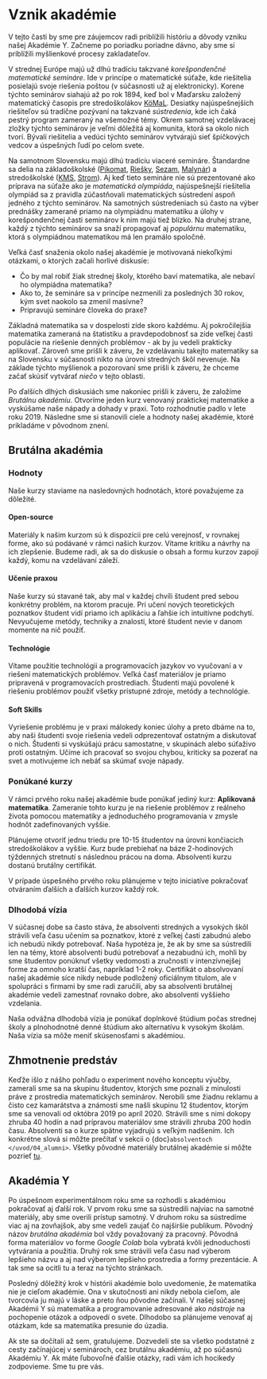 # Vznik akadémie

V tejto časti by sme pre záujemcov radi priblížili históriu a dôvody vzniku našej Akadémie Y. Začneme po poriadku poriadne dávno, aby sme si priblížili myšlienkové procesy zakladateľov.

V strednej Európe majú už dlhú tradíciu takzvané *korešpondenčné matematické semináre*. Ide v princípe o matematické súťaže, kde riešitelia posielajú svoje riešenia poštou (v súčasnosti už aj elektronicky). Korene týchto seminárov siahajú až po rok 1894, keď bol v Maďarsku založený matematický časopis pre stredoškolákov [KöMaL](https://www.komal.hu/info/bemutatkozas.e.shtml). Desiatky najúspešnejších riešiteľov sú tradične pozývaní na takzvané *sústredenia*, kde ich čaká pestrý program zameraný na všemožné témy. Okrem samotnej vzdelávacej zložky týchto seminárov je veľmi dôležitá aj komunita, ktorá sa okolo nich tvorí. Bývalí riešitelia a vedúci týchto seminárov vytvárajú sieť špičkových vedcov a úspešných ľudí po celom svete.

Na samotnom Slovensku majú dlhú tradíciu viaceré semináre. Štandardne sa delia na základoškolské ([Pikomat](https://www.pikomat.sk/), [Riešky](https://riesky.sk/novinky/), [Sezam](https://www.sezam.sk/), [Malynár](https://malynar.strom.sk/)) a stredoškolské ([KMS](https://kms.sk/), [Strom](https://seminar.strom.sk)). Aj keď tieto semináre nie sú prezentované ako príprava na súťaže ako je *matematická olympiáda*, najúspešnejší riešitelia olympiád sa z pravidla zúčastňovali matematických sústredení aspoň jedného z týchto seminárov. Na samotných sústredeniach sú často na výber prednášky zamerané priamo na olympiádnu matematiku a úlohy v korešpondenčnej časti seminárov k nim majú tiež blízko. Na druhej strane, každý z týchto seminárov sa snaží propagovať aj *populárnu* matematiku, ktorá s olympiádnou matematikou má len pramálo spoločné.

Veľká časť snaženia okolo našej akadémie je motivovaná niekoľkými otázkami, o ktorých začali horlivé diskusie: 
- Čo by mal robiť žiak strednej školy, ktorého baví matematika, ale nebaví ho olympiádna matematika?
- Ako to, že semináre sa v princípe nezmenili za posledných 30 rokov, kým svet naokolo sa zmenil masívne?
- Pripravujú semináre človeka do praxe?

Základná matematika sa v dospelosti zíde skoro každému. Aj pokročilejšia matematika zameraná na štatistiku a pravdepodobnosť sa zíde veľkej časti populácie na riešenie denných problémov - ak by ju vedeli prakticky aplikovať. Zároveň sme prišli k záveru, že vzdelávaniu takejto matematiky sa na Slovensku v súčasnosti nikto na úrovni stredných škôl nevenuje. Na základe týchto myšlienok a pozorovaní sme prišli k záveru, že chceme začať skúsiť vytvárať *niečo* v tejto oblasti.

Po ďalších dlhých diskusiách sme nakoniec prišli k záveru, že založíme *Brutálnu akadémiu*. Otvoríme jeden kurz venovaný praktickej matematike a vyskúšame naše nápady a dohady v praxi. Toto rozhodnutie padlo v lete roku 2019. Následne sme si stanovili ciele a hodnoty našej akadémie, ktoré prikladáme v pôvodnom znení.

## Brutálna akadémia

### Hodnoty

Naše kurzy staviame na nasledovných hodnotách, ktoré považujeme za dôležité.

#### Open-source

Materiály k našim kurzom sú k dispozícii pre celú verejnosť, v rovnakej forme, ako sú podávané v rámci našich kurzov. Vítame kritiku a návrhy na ich zlepšenie. Budeme radi, ak sa do diskusie o obsah a formu kurzov zapojí každý, komu na vzdelávaní záleží.

#### Učenie praxou

Naše kurzy sú stavané tak, aby mal v každej chvíli študent pred sebou konkrétny problém, na ktorom pracuje. Pri učení nových teoretických poznatkov študent vidí priamo ich aplikáciu a ľahšie ich intuitívne podchytí. Nevyučujeme metódy, techniky a znalosti, ktoré študent nevie v danom momente na nič použiť.

#### Technológie

Vítame použitie technológii a programovacích jazykov vo vyučovaní a v riešení matematických problémov. Veľká časť materiálov je priamo pripravená v programovacích prostrediach. Študenti majú povolené k riešeniu problémov použiť všetky prístupné zdroje, metódy a technológie.

#### Soft Skills

Vyriešenie problému je v praxi málokedy koniec úlohy a preto dbáme na to, aby naši študenti svoje riešenia vedeli odprezentovať ostatným a diskutovať o nich. Študenti si vyskúšajú prácu samostatne, v skupinách alebo súťaživo proti ostatným. Učíme ich pracovať so svojou chybou, kriticky sa pozerať na svet a motivujeme ich nebáť sa skúmať svoje nápady.


### Ponúkané kurzy

V rámci prvého roku našej akadémie bude ponúkať jediný kurz: **Aplikovaná matematika**. Zameranie tohto kurzu je na riešenie problémov z reálneho života pomocou matematiky a jednoduchého programovania v zmysle hodnôt zadefinovaných vyššie.

Plánujeme otvoriť jednu triedu pre 10-15 študentov na úrovni končiacich stredoškolákov a vyššie. Kurz bude prebiehať na báze 2-hodinových týždenných stretnutí s následnou prácou na doma. Absolventi kurzu dostanú brutálny certifikát.

V prípade úspešného prvého roku plánujeme v tejto iniciatíve pokračovať otváraním ďalších a ďalších kurzov každý rok.

### Dlhodobá vízia

V súčasnej dobe sa často stáva, že absolventi stredných a vysokých škôl strávili veľa času učením sa poznatkov, ktoré z veľkej časti zabudnú alebo ich nebudú nikdy potrebovať. Naša hypotéza je, že ak by sme sa sústredili len na témy, ktoré absolventi budú potrebovať a nezabudnú ich, mohli by sme študentov ponúknuť všetky vedomosti a zručnosti v intenzívnejšej forme za omnoho kratší čas, napríklad 1-2 roky. Certifikát o absolvovaní našej akadémie síce nikdy nebude podložený oficiálnym titulom, ale v spolupráci s firmami by sme radi zaručili, aby sa absolventi brutálnej akadémie vedeli zamestnať rovnako dobre, ako absolventi vyššieho vzdelania.

Naša odvážna dlhodobá vízia je ponúkať doplnkové štúdium počas strednej školy a plnohodnotné denné štúdium ako alternatívu k vysokým školám. Naša vízia sa môže meniť skúsenosťami s akadémiou.

## Zhmotnenie predstáv

Keďže išlo z nášho pohľadu o experiment nového konceptu výučby, zamerali sme sa na skupinu študentov, ktorých sme poznali z minulosti práve z prostredia matematických seminárov. Nerobili sme žiadnu reklamu a čisto cez kamarátstva a známosti sme našli skupinu 12 študentov, ktorým sme sa venovali od októbra 2019 po apríl 2020. Strávili sme s nimi dokopy zhruba 40 hodín a nad prípravou materiálov sme strávili zhruba 200 hodín času. Absolventi sa o kurze spätne vyjadrujú s veľkým nadšením. Ich konkrétne slová si môžte prečítať v sekcii o {doc}`absolventoch </uvod/04_alumni>`. Všetky pôvodné materiály brutálnej akadémie si môžte pozrieť [tu](https://colab.research.google.com/github/cedeerwe/brutalna-akademia/blob/master). 

## Akadémia Y

Po úspešnom experimentálnom roku sme sa rozhodli s akadémiou pokračovať aj ďalší rok. V prvom roku sme sa sústredili najviac na samotné materiály, aby sme overili prístup samotný. V druhom roku sa sústredíme viac aj na zovňajšok, aby sme vedeli zaujať čo najširšie publikum. Pôvodný názov *brutálna akadémia* bol vždy považovaný za pracovný. Pôvodná forma materiálov vo forme *Google Colab* bola vybratá kvôli jednoduchosti vytvárania a použitia. Druhý rok sme strávili veľa času nad výberom lepšieho názvu a aj nad výberom lepšieho prostredia a formy prezentácie. A tak sme sa ocitli tu a teraz na týchto stránkach.

Posledný dôležitý krok v histórii akadémie bolo uvedomenie, že matematika nie je cieľom akadémie. Ona v skutočnosti ani nikdy nebola cieľom, ale tvorcovia ju majú v láske a preto ňou pôvodne začínali. V našej súčasnej Akadémii Y sú matematika a programovanie adresované ako *nástroje* na pochopenie otázok a odpovedí o svete. Dlhodobo sa plánujeme venovať aj otázkam, kde sa matematika presunie do úzadia.

Ak ste sa dočítali až sem, gratulujeme. Dozvedeli ste sa všetko podstatné z cesty začínajúcej v seminároch, cez brutálnu akadémiu, až po súčasnú Akadémiu Y. Ak máte ľubovoľné ďalšie otázky, radi vám ich hocikedy zodpovieme. Sme tu pre vás.